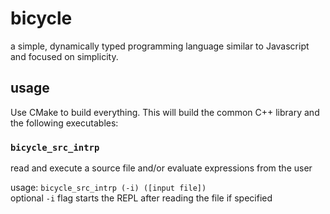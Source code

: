 # bicycle

a simple, dynamically typed programming language similar to Javascript and focused on simplicity.

## usage

Use CMake to build everything. This will build the common C++ library and the following executables:

### `bicycle_src_intrp`

read and execute a source file and/or evaluate expressions from the user

usage: `bicycle_src_intrp (-i) ([input file])`  
optional `-i` flag starts the REPL after reading the file if specified


